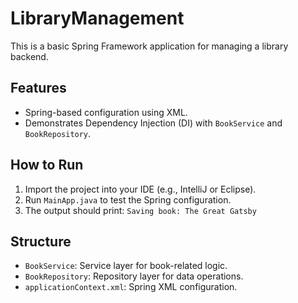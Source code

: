 # LibraryManagement

This is a basic Spring Framework application for managing a library backend.

## Features
- Spring-based configuration using XML.
- Demonstrates Dependency Injection (DI) with `BookService` and `BookRepository`.

## How to Run
1. Import the project into your IDE (e.g., IntelliJ or Eclipse).
2. Run `MainApp.java` to test the Spring configuration.
3. The output should print: `Saving book: The Great Gatsby`

## Structure
- `BookService`: Service layer for book-related logic.
- `BookRepository`: Repository layer for data operations.
- `applicationContext.xml`: Spring XML configuration.
